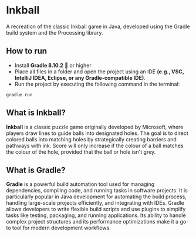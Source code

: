 # Inkball
A recreation of the classic Inkball game in Java, developed using the Gradle build system and the Processing library.

## How to run
* Install **Gradle 8.10.2** 🐘 or higher
* Place all files in a folder and open the project using an IDE **(e.g., VSC, IntelliJ IDEA, Eclipse, or any Gradle-compatible IDE)**.
* Run the project by executing the following command in the terminal:
```
gradle run
```

## What is Inkball?
**Inkball** is a classic puzzle game originally developed by Microsoft, where players draw lines to guide balls into designated holes.
The goal is to direct colored balls into matching holes by strategically creating barriers and pathways with ink. Score will only increase if the colour of a ball matches the colour of the hole, provided that the ball or hole isn't grey.

## What is Gradle?
**Gradle** is a powerful build automation tool used for managing dependencies, compiling code, and running tasks in software projects. It is particularly popular in Java development for automating the build process, handling large-scale projects efficiently, and integrating with IDEs. Gradle allows developers to write flexible build scripts and use plugins to simplify tasks like testing, packaging, and running applications. Its ability to handle complex project structures and its performance optimizations make it a go-to tool for modern development workflows.
